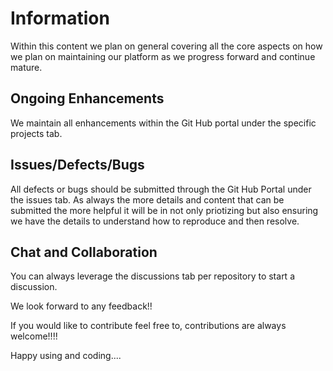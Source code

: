 # Information
Within this content we plan on general covering all the core aspects on how we plan on maintaining our platform as we progress forward and continue
mature.

## Ongoing Enhancements
We maintain all enhancements within the Git Hub portal under the specific projects tab.

## Issues/Defects/Bugs
All defects or bugs should be submitted through the Git Hub Portal under the issues tab. As always the more details and content that can be submitted the 
more helpful it will be in not only priotizing but also ensuring we have the details to understand how to reproduce and then resolve.

## Chat and Collaboration
You can always leverage the discussions tab per repository to start a discussion.

We look forward to any feedback!!

If you would like to contribute feel free to, contributions are always welcome!!!! 

Happy using and coding....
